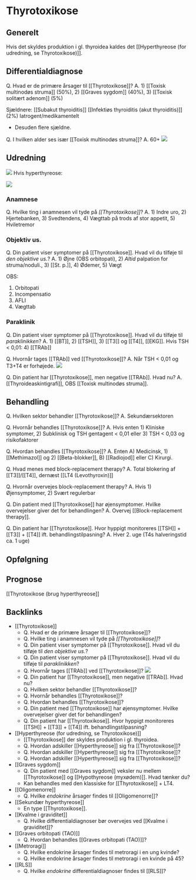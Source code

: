 # Thyrotoxikose
## Generelt
Hvis det skyldes produktion i gl. thyroidea kaldes det [[Hyperthyreose (for udredning, se Thyrotoxikose)]].


## Differentialdiagnose
Q. Hvad er de primære årsager til [[Thyrotoxikose]]?
A.  1) [[Toxisk multinodøs struma]] (50%), 2) [[Graves sygdom]] (40%), 3) [[Toxisk solitært adenom]] (5%)

Sjældnere:
	[[Subakut thyroiditis]]
	[[Infektiøs thyroiditis (akut thyroiditis)]] (2%)
	Iatrogent/medikamentelt
* Desuden flere sjældne.


Q. I hvilken alder ses især [[Toxisk multinodøs struma]]?
A. 60+
![](BearImages/6CD393DF-5DCE-4442-9A98-E408CD108AC0-27973-0000439D48B3E814/40C6BC3D-F529-4B05-8969-49E5C4F1D426.png)


## Udredning
![](BearImages/6E2669C8-2B5D-46A4-B56D-04EFE9A2A373-27973-0000436BBAEF6B69/0366152D-3B62-48ED-8D79-4AFDDB13286A.png)
Hvis hyperthyreose:

![](BearImages/225CD100-B076-4AD1-A241-4F1FA8B95905-31003-00006984067115B7/54023909-1E42-4BF6-B62C-E9D2B2228B2A.png)

### Anamnese
Q. Hvilke ting i anamnesen vil tyde på *[[Thyrotoxikose]]*? 
A. 1) Indre uro, 2) Hjertebanken, 3) Svedtendens, 4) Vægttab på trods af stor appetit, 5) Hviletremor

### Objektiv us.
Q. Din patient viser symptomer på [[Thyrotoxikose]]. Hvad vil du tilføje til *den objektive us.*? 
A. 1) Øjne (OBS orbitopati), 2) *Altid* palpation for struma/noduli., 3) [[St. p.]], 4) Ødemer, 5) Vægt

OBS:
1. Orbitopati
2. Incompensatio
3. AFLI
4. Vægttab

### Paraklinik
Q. Din patient viser symptomer på [[Thyrotoxikose]]. Hvad vil du tilføje til *paraklinikken*? 
A. 1) [[BT]], 2) [[TSH]], 3) [[T3]] og [[T4]], [[EKG]]. Hvis TSH < 0,01: 4) [[TRAb]]

Q. Hvornår tages [[TRAb]] ved [[Thyrotoxikose]]?
A. Når TSH < 0,01 og T3+T4 er forhøjede.
![](BearImages/38AC9A60-C0C4-4988-96DF-6890B7CCAD6B-27973-000043797D2239F3/B07B82CD-E629-4532-80B2-4DC24DDAD4C3.png)

Q. Din patient har [[Thyrotoxikose]], men negative [[TRAb]]. Hvad nu?
A. [[Thyroideaskintigrafi]], OBS [[Toxisk multinodøs struma]].

## Behandling
Q. Hvilken sektor behandler [[Thyrotoxikose]]?
A. Sekundærsektoren

Q. Hvornår behandles [[Thyrotoxikose]]?
A. Hvis enten 1) Kliniske symptomer, 2) Subklinisk og TSH gentagent < 0,01 eller 3) TSH < 0,03 og risikofaktorer

Q. Hvordan behandles [[Thyrotoxikose]]?
A. Enten A) Medicinsk, 1) [[Methimazol]] og 2) [[Beta-blokker]], B) [[Radiojod]] eller C) Kirurgi.

Q. Hvad menes med block-replacement therapy?
A. Total blokering af [[T3]]/[[T4]], dernæst [[LT4 (Levothyroxin)]]

Q. Hvornår overvejes block-replacement therapy?
A. Hvis 1) Øjensymptomer, 2) Svært regulerbar

Q. Din patient med [[Thyrotoxikose]] har øjensymptomer. Hvilke overvejelser giver det for behandlingen?
A. Overvej [[Block-replacement therapy]].

Q. Din patient har [[Thyrotoxikose]]. Hvor hyppigt monitoreres [[TSH]] + [[T3]] + [[T4]] ift. behandlingstilpasning?
A. Hver 2. uge (T4s halveringstid ca. 1 uge)

## Opfølgning


## Prognose



[[Thyrotoxikose (brug hyperthyreose]]

<!-- #anki/tag/med/Endocrinology #anki/deck/Medicine -->

## Backlinks
* [[Thyrotoxikose]]
	* Q. Hvad er de primære årsager til [[Thyrotoxikose]]?
	* Q. Hvilke ting i anamnesen vil tyde på *[[Thyrotoxikose]]*? 
	* Q. Din patient viser symptomer på [[Thyrotoxikose]]. Hvad vil du tilføje til *den objektive us.*? 
	* Q. Din patient viser symptomer på [[Thyrotoxikose]]. Hvad vil du tilføje til *paraklinikken*? 
	* Q. Hvornår tages [[TRAb]] ved [[Thyrotoxikose]]?
![](BearImages/38AC9A60-C0C4-4988-96DF-6890B7CCAD6B-27973-000043797D2239F3/B07B82CD-E629-4532-80B2-4DC24DDAD4C3.png)
	* Q. Din patient har [[Thyrotoxikose]], men negative [[TRAb]]. Hvad nu?
	* Q. Hvilken sektor behandler [[Thyrotoxikose]]?
	* Q. Hvornår behandles [[Thyrotoxikose]]?
	* Q. Hvordan behandles [[Thyrotoxikose]]?
	* Q. Din patient med [[Thyrotoxikose]] har øjensymptomer. Hvilke overvejelser giver det for behandlingen?
	* Q. Din patient har [[Thyrotoxikose]]. Hvor hyppigt monitoreres [[TSH]] + [[T3]] + [[T4]] ift. behandlingstilpasning?
* [[Hyperthyreose (for udredning, se Thyrotoxikose)]]
	* [[Thyrotoxikose]] der skyldes produktion i gl. thyroidea.
	* Q. Hvordan adskiller [[Hyperthyreose]] sig fra [[Thyrotoxikose]]?
	* Q. Hvordan adskiller [[Hyperthyreose]] sig fra [[Thyrotoxikose]]?
	* Q. Hvordan adskiller [[Hyperthyreose]] sig fra [[Thyrotoxikose]]?
* [[Graves sygdom]]
	* Q. Din patient med [[Graves sygdom]] veksler nu mellem [[Thyrotoxikose]] og [[Hypothyreose (myxødem)]]. Hvad tænker du?
	* Kan behandles med den klassiske for [[Thyrotoxikose]] + LT4.
* [[Oligomenorre]]
	* Q. Hvilke *endokrine* årsager findes til [[Oligomenorre]]?
* [[Sekundær hyperthyreose]]
	* En type [[Thyrotoxikose]].
* [[Kvalme i graviditet]]
	* Q. Hvilke differentialdiagnoser bør overvejes ved [[Kvalme i graviditet]]?
* [[Graves orbitopati (TAO)]]
	* Q. Hvordan behandles [[Graves orbitopati (TAO)]]?
* [[Metroragi]]
	* Q. Hvilke endokrine årsager findes til metroragi i en ung kvinde?
	* Q. Hvilke endokrine årsager findes til metroragi i en kvinde på 45?
* [[RLS]]
	* Q. Hvilke *endokrine* differentialdiagnoser findes til [[RLS]]?

<!-- {BearID:C246E063-BC60-4239-BBBC-C12F2CD1B1F1-83502-000063B6963008B1} -->
